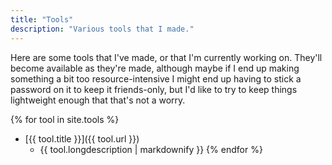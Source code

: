 ```yaml
---
title: "Tools"
description: "Various tools that I made."
---
```


Here are some tools that I've made, or that I'm currently working on. They'll become available as they're made, although maybe if I end up making something a bit too resource-intensive I might end up having to stick a password on it to keep it friends-only, but I'd like to try to keep things lightweight enough that that's not a worry.

{% for tool in site.tools %}
- [{{ tool.title }}]({{ tool.url }})
    - {{ tool.longdescription | markdownify }}
{% endfor %}
